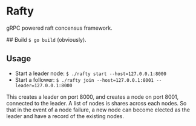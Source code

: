 # Rafty

gRPC powered raft concensus framework. 

## Build
`$ go build` (obviously).

## Usage

- Start a leader node: `$ ./rafty start --host=127.0.0.1:8000`
- Start a follower: `$ ./rafty join --host=127.0.0.1:8001 --leader=127.0.0.1:8000`

This creates a leader on port 8000, and creates a node on port 8001, connected to the leader. A list of nodes is shares across each nodes. So that in the event of a node failure, a new node can become elected as the leader and have a record of the existing nodes.

